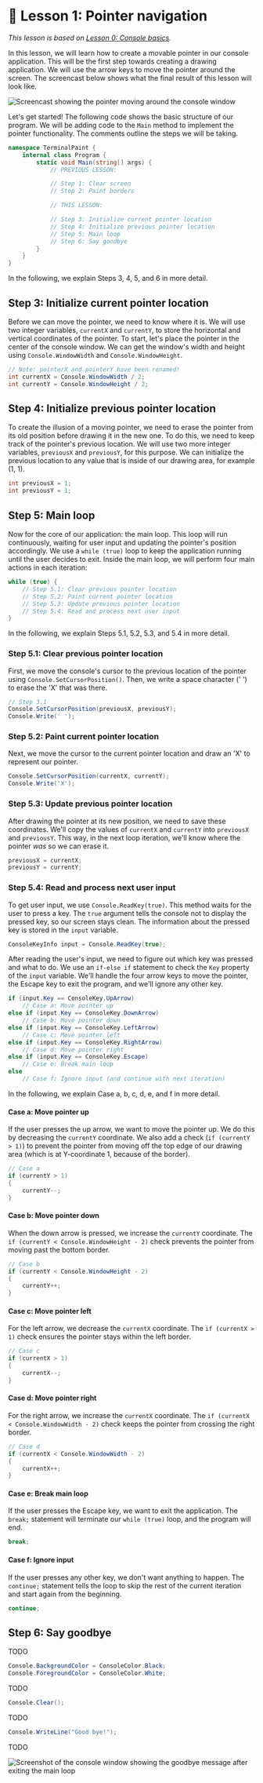 # 📖 Lesson 1: Pointer navigation

*This lesson is based on [Lesson 0: Console basics](../Lesson_00/README.md).*

In this lesson, we will learn how to create a movable pointer in our console application. This will be the first step towards creating a drawing application. We will use the arrow keys to move the pointer around the screen. The screencast below shows what the final result of this lesson will look like.

![Screencast showing the pointer moving around the console window](./Screencast.gif)

Let's get started! The following code shows the basic structure of our program. We will be adding code to the `Main` method to implement the pointer functionality. The comments outline the steps we will be taking.

```csharp
namespace TerminalPaint {
    internal class Program {
        static void Main(string[] args) {
            // PREVIOUS LESSON:

            // Step 1: Clear screen
            // Step 2: Paint borders

            // THIS LESSON:

            // Step 3: Initialize current pointer location
            // Step 4: Initialize previous pointer location
            // Step 5: Main loop
            // Step 6: Say goodbye
        }
    }
}
```

In the following, we explain Steps 3, 4, 5, and 6 in more detail.

## Step 3: Initialize current pointer location

Before we can move the pointer, we need to know where it is. We will use two integer variables, `currentX` and `currentY`, to store the horizontal and vertical coordinates of the pointer. To start, let's place the pointer in the center of the console window. We can get the window's width and height using `Console.WindowWidth` and `Console.WindowHeight`.

```csharp
// Note: pointerX and pointerY have been renamed!
int currentX = Console.WindowWidth / 2;
int currentY = Console.WindowHeight / 2;
```

## Step 4: Initialize previous pointer location

To create the illusion of a moving pointer, we need to erase the pointer from its old position before drawing it in the new one. To do this, we need to keep track of the pointer's previous location. We will use two more integer variables, `previousX` and `previousY`, for this purpose. We can initialize the previous location to any value that is inside of our drawing area, for example (1, 1).

```csharp
int previousX = 1;
int previousY = 1;
```

## Step 5: Main loop

Now for the core of our application: the main loop. This loop will run continuously, waiting for user input and updating the pointer's position accordingly. We use a `while (true)` loop to keep the application running until the user decides to exit. Inside the main loop, we will perform four main actions in each iteration:

```csharp
while (true) {
    // Step 5.1: Clear previous pointer location
    // Step 5.2: Paint current pointer location
    // Step 5.3: Update previous pointer location
    // Step 5.4: Read and process next user input
}
```

In the following, we explain Steps 5.1, 5.2, 5.3, and 5.4 in more detail.

### Step 5.1: Clear previous pointer location

First, we move the console's cursor to the previous location of the pointer using `Console.SetCursorPosition()`. Then, we write a space character (' ') to erase the 'X' that was there.

```csharp
// Step 3.1
Console.SetCursorPosition(previousX, previousY);
Console.Write(' ');
```

### Step 5.2: Paint current pointer location

Next, we move the cursor to the current pointer location and draw an 'X' to represent our pointer.

```csharp
Console.SetCursorPosition(currentX, currentY);
Console.Write('X');
```

### Step 5.3: Update previous pointer location

After drawing the pointer at its new position, we need to save these coordinates. We'll copy the values of `currentX` and `currentY` into `previousX` and `previousY`. This way, in the next loop iteration, we'll know where the pointer *was* so we can erase it.

```csharp
previousX = currentX;
previousY = currentY;
```

### Step 5.4: Read and process next user input

To get user input, we use `Console.ReadKey(true)`. This method waits for the user to press a key. The `true` argument tells the console not to display the pressed key, so our screen stays clean. The information about the pressed key is stored in the `input` variable.

```csharp
ConsoleKeyInfo input = Console.ReadKey(true);
```

After reading the user's input, we need to figure out which key was pressed and what to do. We use an `if-else if` statement to check the `Key` property of the `input` variable. We'll handle the four arrow keys to move the pointer, the Escape key to exit the program, and we'll ignore any other key.

```csharp
if (input.Key == ConsoleKey.UpArrow)
    // Case a: Move pointer up
else if (input.Key == ConsoleKey.DownArrow)
    // Case b: Move pointer down
else if (input.Key == ConsoleKey.LeftArrow)
    // Case c: Move pointer left
else if (input.Key == ConsoleKey.RightArrow)
    // Case d: Move pointer right
else if (input.Key == ConsoleKey.Escape)
    // Case e: Break main loop
else
    // Case f: Ignore input (and continue with next iteration)
```

In the following, we explain Case a, b, c, d, e, and f in more detail.

#### Case a: Move pointer up

If the user presses the up arrow, we want to move the pointer up. We do this by decreasing the `currentY` coordinate. We also add a check (`if (currentY > 1)`) to prevent the pointer from moving off the top edge of our drawing area (which is at Y-coordinate 1, because of the border).

```csharp
// Case a
if (currentY > 1)
{
    currentY--;
}
```

#### Case b: Move pointer down

When the down arrow is pressed, we increase the `currentY` coordinate. The `if (currentY < Console.WindowHeight - 2)` check prevents the pointer from moving past the bottom border.

```csharp
// Case b
if (currentY < Console.WindowHeight - 2)
{
    currentY++;
}
```

#### Case c: Move pointer left

For the left arrow, we decrease the `currentX` coordinate. The `if (currentX > 1)` check ensures the pointer stays within the left border.

```csharp
// Case c
if (currentX > 1)
{
    currentX--;
}
```

#### Case d: Move pointer right

For the right arrow, we increase the `currentX` coordinate. The `if (currentX < Console.WindowWidth - 2)` check keeps the pointer from crossing the right border.

```csharp
// Case d
if (currentX < Console.WindowWidth - 2)
{
    currentX++;
}
```

#### Case e: Break main loop

If the user presses the Escape key, we want to exit the application. The `break;` statement will terminate our `while (true)` loop, and the program will end.

```csharp
break;
```

#### Case f: Ignore input

If the user presses any other key, we don't want anything to happen. The `continue;` statement tells the loop to skip the rest of the current iteration and start again from the beginning.

```csharp
continue;
```
## Step 6: Say goodbye

TODO

```csharp
Console.BackgroundColor = ConsoleColor.Black;
Console.ForegroundColor = ConsoleColor.White;
```

TODO

```csharp
Console.Clear();
```

TODO

```csharp
Console.WriteLine("Good bye!");
```

TODO

![Screenshot of the console window showing the goodbye message after exiting the main loop](./Screenshot.png)